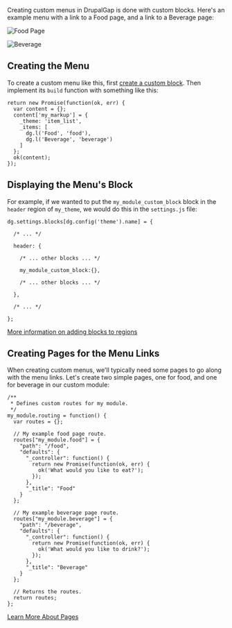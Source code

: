 Creating custom menus in DrupalGap is done with custom blocks. Here's an example menu with a link to a Food page, and a link to a Beverage page:

![Food Page](http://drupalgap.org/sites/default/files/food-page.png)

![Beverage](http://drupalgap.org/sites/default/files/beverage-page.png)

## Creating the Menu

To create a custom menu like this, first [create a custom block](../Blocks/Create_a_Custom_Block). Then implement its `build` function with something like this:

```
return new Promise(function(ok, err) {
  var content = {};
  content['my_markup'] = {
    _theme: 'item_list',
    _items: [
      dg.l('Food', 'food'),
      dg.l('Beverage', 'beverage')
    ]
  };
  ok(content);
});
```

## Displaying the Menu's Block

For example, if we wanted to put the `my_module_custom_block` block in the `header` region of `my_theme`, we would do this in the `settings.js` file:

```
dg.settings.blocks[dg.config('theme').name] = {

  /* ... */

  header: {

    /* ... other blocks ... */

    my_module_custom_block:{},

    /* ... other blocks ... */

  },

  /* ... */

};
```

[More information on adding blocks to regions](../Blocks/Adding_Block_Region)

## Creating Pages for the Menu Links

When creating custom menus, we'll typically need some pages to go along with the menu links. Let's create two simple pages, one for food, and one for beverage in our custom module:

```
/**
 * Defines custom routes for my module.
 */
my_module.routing = function() {
  var routes = {};

  // My example food page route.
  routes["my_module.food"] = {
    "path": "/food",
    "defaults": {
      "_controller": function() {
        return new Promise(function(ok, err) {
          ok('What would you like to eat?');
        });
      },
      "_title": "Food"
    }
  };
  
  // My example beverage page route.
  routes["my_module.beverage"] = {
    "path": "/beverage",
    "defaults": {
      "_controller": function() {
        return new Promise(function(ok, err) {
          ok('What would you like to drink?');
        });
      },
      "_title": "Beverage"
    }
  };

  // Returns the routes.
  return routes;
};
```

[Learn More About Pages](../Pages)
